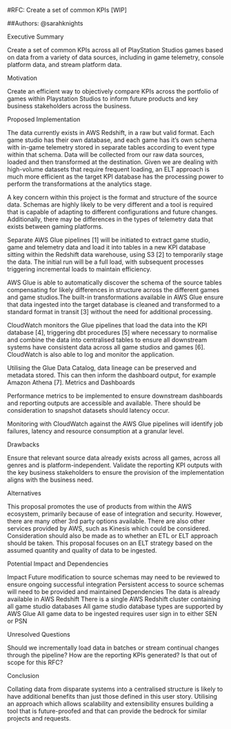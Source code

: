 #RFC: Create a set of common KPIs [WIP]

##Authors:
@sarahknights

Executive Summary

Create a set of common KPIs across all of PlayStation Studios games based on data from a variety of data sources, including in game telemetry, console platform data, and stream platform data.

Motivation

Create an efficient way to objectively compare KPIs across the portfolio of games within Playstation Studios to inform future products and key business stakeholders across the business.

Proposed Implementation

The data currently exists in AWS Redshift, in a raw but valid format. Each game studio has their own database, and each game has it’s own schema with in-game telemetry stored in separate tables according to event type within that schema.
Data will be collected from our raw data sources, loaded and then transformed at the destination. Given we are dealing with high-volume datasets that require frequent loading, an ELT approach is much more efficient as the target KPI database has the processing power to perform the transformations at the analytics stage.

A key concern within this project is the format and structure of the source data. Schemas are highly likely to be very different and a tool is required that is capable of adapting to different configurations and future changes. Additionally, there may be differences in the types of telemetry data that exists between gaming platforms.

Separate AWS Glue pipelines [1] will be initiated to extract game studio, game and telemetry data and load it into tables in a new KPI database sitting within the Redshift data warehouse, using S3 [2] to temporarily stage the data. The initial run will be a full load, with subsequent processes triggering incremental loads to maintain efficiency.

AWS Glue is able to automatically discover the schema of the source tables compensating for likely differences in structure across the different games and game studios.The built-in transformations available in AWS Glue ensure that data ingested into the target database is cleaned and transformed to a standard format in transit [3] without the need for additional processing.

CloudWatch monitors the Glue pipelines that load the data into the KPI database [4], triggering dbt procedures [5] where necessary to normalise and combine the data into centralised tables to ensure all downstream systems have consistent data across all game studios and games [6]. CloudWatch is also able to log and monitor the application.

Utilising the Glue Data Catalog, data lineage can be preserved and metadata stored. This can then inform the dashboard output, for example Amazon Athena [7].
Metrics and Dashboards

Performance metrics to be implemented to ensure downstream dashboards and reporting outputs are accessible and available. There should be consideration to snapshot datasets should latency occur.

Monitoring with CloudWatch against the AWS Glue pipelines will identify job failures, latency and resource consumption at a granular level.

Drawbacks

Ensure that relevant source data already exists across all games, across all genres and is platform-independent. Validate the reporting KPI outputs with the key business stakeholders to ensure the provision of the implementation aligns with the business need.

Alternatives

This proposal promotes the use of products from within the AWS ecosystem, primarily because of ease of integration and security. However, there are many other 3rd party options available. There are also other services provided by AWS, such as Kinesis which could be considered.
Consideration should also be made as to whether an ETL or ELT approach should be taken. This proposal focuses on an ELT strategy based on the assumed quantity and quality of data to be ingested.

Potential Impact and Dependencies

Impact
Future modification to source schemas may need to be reviewed to ensure ongoing successful integration
Persistent access to source schemas will need to be provided and maintained
Dependencies
The data is already available in AWS Redshift
There is a single AWS Redshift cluster containing all game studio databases
All game studio database types are supported by AWS Glue
All game data to be ingested requires user sign in to either SEN or PSN

Unresolved Questions

Should we incrementally load data in batches or stream continual changes through the pipeline?
How are the reporting KPIs generated? Is that out of scope for this RFC?

Conclusion

Collating data from disparate systems into a centralised structure is likely to have additional benefits than just those defined in this user story. Utilising an approach which allows scalability and extensibility ensures building a tool that is future-proofed and that can provide the bedrock for similar projects and requests.
